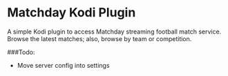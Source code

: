 # Matchday Kodi Plugin
A simple Kodi plugin to access Matchday streaming football match service. Browse the latest matches; also, browse by
team or competition.

###Todo:
- Move server config into settings